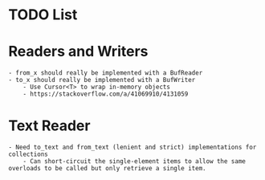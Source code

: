 # TODO List

# Readers and Writers
    - from_x should really be implemented with a BufReader
    - to_x should really be implemented with a BufWriter
        - Use Cursor<T> to wrap in-memory objects
        - https://stackoverflow.com/a/41069910/4131059

# Text Reader
    - Need to_text and from_text (lenient and strict) implementations for collections
        - Can short-circuit the single-element items to allow the same overloads to be called but only retrieve a single item.

